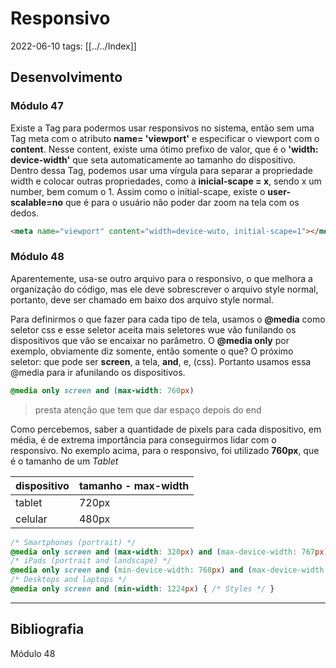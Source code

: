 # Responsivo
2022-06-10
tags: [[../../Index]]

## Desenvolvimento

### Módulo 47

Existe a Tag **<meta>** para podermos usar responsivos no sistema, então sem uma Tag meta com o atributo **name= 'viewport'** e especificar o viewport com o **content**. Nesse content, existe uma ótimo prefixo de valor, que é o **'width: device-width'** que seta automaticamente ao tamanho do dispositivo. Dentro dessa Tag, podemos usar uma vírgula para separar a propriedade width e colocar outras propriedades, como a **inicial-scape = x**, sendo x um number, bem comum o 1. Assim como o initial-scape, existe o **user-scalable=no** que é para o usuário não poder dar zoom na tela com os dedos.

~~~html
<meta name="viewport" content="width=device-wuto, initial-scape=1"></meta>
~~~

### Módulo 48

Aparentemente, usa-se outro arquivo para o responsivo, o que melhora a organização do código, mas ele deve sobrescrever o arquivo style normal, portanto, deve ser chamado em baixo dos arquivo style normal. 

Para definirmos o que fazer para cada tipo de tela, usamos o **@media** como seletor css e esse seletor aceita mais seletores wue vão funilando os dispositivos que vão se encaixar no parâmetro. O **@media only** por exemplo, obviamente diz somente, então somente o que? O próximo seletor: que pode ser **screen**, a tela, **and**, e, (css). Portanto usamos essa @media para ir afunilando os dispositivos. 

~~~css
@media only screen and (max-width: 760px)
~~~

> presta atenção que tem que dar espaço depois do end

Como percebemos, saber a quantidade de pixels para cada dispositivo, em média, é de extrema importância para conseguirmos lidar com o responsivo. No exemplo acima, para o responsivo, foi utilizado **760px**, que é o tamanho de um *Tablet*


| dispositivo | tamanho - max-width |
| ----------- | ------------------- |
| tablet      | 720px               |
| celular     | 480px               |


~~~css
/* Smartphones (portrait) */
@media only screen and (max-width: 320px) and (max-device-width: 767px) { /* Styles */ } 
/* iPads (portrait and landscape) */
@media only screen and (min-device-width: 768px) and (max-device-width: 1024px) { /* Styles */ }
/* Desktops and laptops */
@media only screen and (min-width: 1224px) { /* Styles */ }
~~~

-----------------------------------------------
## Bibliografia

Módulo 48




